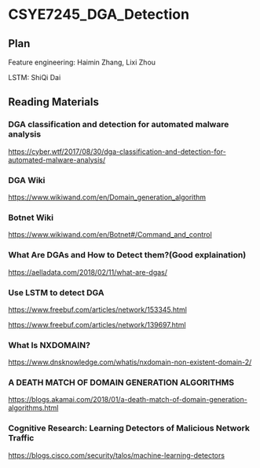 # CSYE7245_DGA_Detection

## Plan
Feature engineering: Haimin Zhang, Lixi Zhou

LSTM: ShiQi Dai

## Reading Materials

### DGA classification and detection for automated malware analysis
https://cyber.wtf/2017/08/30/dga-classification-and-detection-for-automated-malware-analysis/

### DGA Wiki
https://www.wikiwand.com/en/Domain_generation_algorithm

### Botnet Wiki
https://www.wikiwand.com/en/Botnet#/Command_and_control

### What Are DGAs and How to Detect them?(Good explaination)
https://aelladata.com/2018/02/11/what-are-dgas/

### Use LSTM to detect DGA
https://www.freebuf.com/articles/network/153345.html

https://www.freebuf.com/articles/network/139697.html

### What Is NXDOMAIN?
https://www.dnsknowledge.com/whatis/nxdomain-non-existent-domain-2/

### A DEATH MATCH OF DOMAIN GENERATION ALGORITHMS
https://blogs.akamai.com/2018/01/a-death-match-of-domain-generation-algorithms.html

### Cognitive Research: Learning Detectors of Malicious Network Traffic
https://blogs.cisco.com/security/talos/machine-learning-detectors
